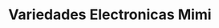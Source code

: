 ---
title: "Variedades Electronicas Mimi"
url: /oaxaca-de-juarez/variedades-electronicas-mimi/
shop: electrónica
---
